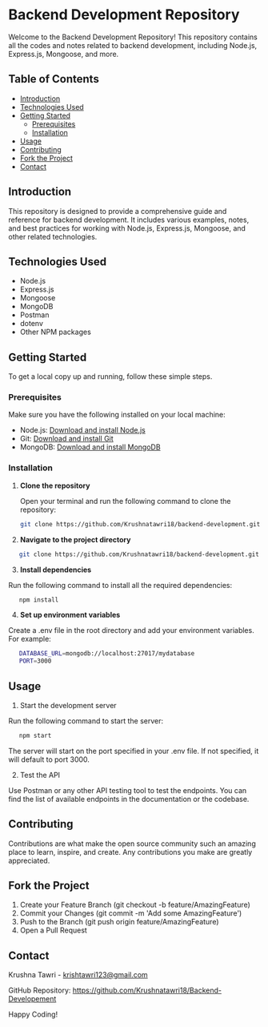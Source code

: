# Backend Development Repository

Welcome to the Backend Development Repository! This repository contains all the codes and notes related to backend development, including Node.js, Express.js, Mongoose, and more.

## Table of Contents

- [Introduction](#introduction)
- [Technologies Used](#technologies-used)
- [Getting Started](#getting-started)
  - [Prerequisites](#prerequisites)
  - [Installation](#installation)
- [Usage](#usage)
- [Contributing](#contributing)
- [Fork the Project](#fork-the-project)
- [Contact](#contact)

## Introduction

This repository is designed to provide a comprehensive guide and reference for backend development. It includes various examples, notes, and best practices for working with Node.js, Express.js, Mongoose, and other related technologies.

## Technologies Used

- Node.js
- Express.js
- Mongoose
- MongoDB
- Postman
- dotenv
- Other NPM packages

## Getting Started

To get a local copy up and running, follow these simple steps.

### Prerequisites

Make sure you have the following installed on your local machine:

- Node.js: [Download and install Node.js](https://nodejs.org/)
- Git: [Download and install Git](https://git-scm.com/)
- MongoDB: [Download and install MongoDB](https://www.mongodb.com/try/download/community)

### Installation

1. **Clone the repository**

   Open your terminal and run the following command to clone the repository:

   ```bash
   git clone https://github.com/Krushnatawri18/backend-development.git

2. **Navigate to the project directory**

  ```bash
     git clone https://github.com/Krushnatawri18/backend-development.git
  ```

3. **Install dependencies**

Run the following command to install all the required dependencies:

  ```bash
     npm install
  ```

4. **Set up environment variables**

Create a .env file in the root directory and add your environment variables. For example:

  ```bash
     DATABASE_URL=mongodb://localhost:27017/mydatabase
     PORT=3000
  ```

## Usage
1. Start the development server

Run the following command to start the server:

  ```bash
     npm start
  ```
The server will start on the port specified in your .env file. If not specified, it will default to port 3000.

2. Test the API

Use Postman or any other API testing tool to test the endpoints. You can find the list of available endpoints in the documentation or the codebase.

## Contributing
Contributions are what make the open source community such an amazing place to learn, inspire, and create. Any contributions you make are greatly appreciated.

## Fork the Project
1. Create your Feature Branch (git checkout -b feature/AmazingFeature)
2. Commit your Changes (git commit -m 'Add some AmazingFeature')
3. Push to the Branch (git push origin feature/AmazingFeature)
4. Open a Pull Request

## Contact
Krushna Tawri - krishtawri123@gmail.com

GitHub Repository: https://github.com/Krushnatawri18/Backend-Developement

Happy Coding!
